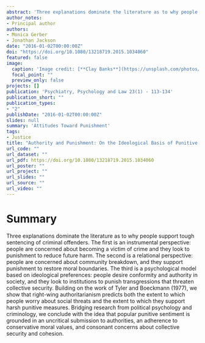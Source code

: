 ```yaml
---
abstract: 'Three explanations dominate the literature as to why people support tough sentencing of criminal offenders. The first is an instrumental perspective: people are concerned about becoming a victim of crime and they look to punishment to reduce future harm. The second is a relational perspective: people are concerned about community breakdown, and they support punishment to restore moral boundaries. The third is a psychological model based on ideological preferences: people desire conformity and authority in society, and they look to institutions to punish transgressions that threaten collective security. Building on the work of Tyler and Boeckmann (1977), we show that right-wing authoritarianism predicts both the extent to which people worry about social threats and the extent to which they support harsh punitive measures. Bridging research from political psychology and criminology, we conclude with the idea that popular punitive sentiment is grounded in an uncritical submission to authorities, an adherence to conservative moral values, and consonant concerns about collective security and cohesion.'
author_notes:
- Principal author
authors:
- Monica Gerber
- Jonathan Jackson
date: "2016-01-02T00:00:00Z"
doi: "https://doi.org/10.1080/13218719.2015.1034060"
featured: false
image:
  caption: 'Image credit: [**Clay Banks**](https://unsplash.com/photos/qT7fZVbDcqE)'
  focal_point: ""
  preview_only: false
projects: []
publication: 'Psychiatry, Psychology and Law 23(1) - 113-134'
publication_short: ""
publication_types:
- "2"
publishDate: "2016-01-02T00:00:00Z"
slides: null
summary: 'Attitudes Toward Punishment'
tags:
- Justice
title: "Authority and Punishment: On the Ideological Basis of Punitive Attitudes towards Criminals"
url_code: ""
url_dataset: ""
url_pdf: https://doi.org/10.1080/13218719.2015.1034060
url_poster: ""
url_project: ""
url_slides: ""
url_source: ""
url_video: ""
---
```


# Summary

Three explanations dominate the literature as to why people support tough sentencing of criminal offenders. The first is an instrumental perspective: people are concerned about becoming a victim of crime and they look to punishment to reduce future harm. The second is a relational perspective: people are concerned about community breakdown, and they support punishment to restore moral boundaries. The third is a psychological model based on ideological preferences: people desire conformity and authority in society, and they look to institutions to punish transgressions that threaten collective security. Building on the work of Tyler and Boeckmann (1977), we show that right-wing authoritarianism predicts both the extent to which people worry about social threats and the extent to which they support harsh punitive measures. Bridging research from political psychology and criminology, we conclude with the idea that popular punitive sentiment is grounded in an uncritical submission to authorities, an adherence to conservative moral values, and consonant concerns about collective security and cohesion.
